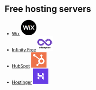 # Free hosting servers
- [Wix](https://www.wix.com/) <img src="wix.png" alt="" width="50" height="50" /> 
- [Infinity Free](https://www.infinityfree.com/) <img src="inf.png" alt="" width="50" height="50" />
- [HubSpot](https://www.hubspot.es/) <img src="hub.png" alt="" width="50" height="50" />
- [Hostinger](https://www.hostinger.es/) <img src="hosting.png" alt="" width="50" height="50" />
